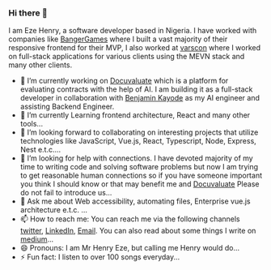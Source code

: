 ### Hi there 👋

I am Eze Henry, a software developer based in Nigeria.
I have worked with companies like [BangerGames](http://bangergames.com/) where I built a vast majority of their responsive frontend for their MVP, I also worked at [varscon](https://www.varscongroup.com/) where I worked on full-stack applications for various clients using the MEVN stack and many other clients.

- 🔭 I’m currently working on [Docuvaluate](https://docuvaluate.com) which is a platform for evaluating contracts with the help of AI. I am building it as a full-stack developer in collaboration with [Benjamin Kayode](https://github.com/iambenkay) as my AI engineer and assisting Backend Engineer.
- 🌱 I’m currently Learning frontend architecture, React and many other tools...
- 👯 I’m looking forward to collaborating on interesting projects that utilize technologies like JavaScript, Vue.js, React, Typescript, Node, Express, Nest e.t.c....
- 🤔 I’m looking for help with connections. I have devoted majority of my time to writing code and solving software problems but now I am trying to get reasonable human connections so if you have someone important you think I should know or that may benefit me and [Docuvaluate](http://docuvaluate.com) Please do not fail to introduce us...
- 💬 Ask me about Web accessibility, automating files, Enterprise vue.js architecture e.t.c. ...
- 📫 How to reach me: You can reach me via the following channels [twitter](https://twitter.com/godofjs), [LinkedIn](https://www.linkedin.com/in/henry-eze-1b1385185/), [Email](mailto:henryeze019@gmail.com). You can also read about some things I write on [medium](https://medium.com/@Godofjs)...
- 😄 Pronouns: I am Mr Henry Eze, but calling me Henry would do...
- ⚡ Fun fact: I listen to over 100 songs everyday...

